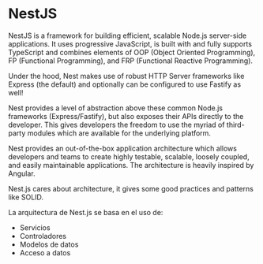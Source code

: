 # NestJS

NestJS is a framework for building efficient, scalable Node.js server-side applications. It uses progressive JavaScript, is built with and fully supports TypeScript and combines elements of OOP (Object Oriented Programming), FP (Functional Programming), and FRP (Functional Reactive Programming).

Under the hood, Nest makes use of robust HTTP Server frameworks like Express (the default) and optionally can be configured to use Fastify as well!

Nest provides a level of abstraction above these common Node.js frameworks (Express/Fastify), but also exposes their APIs directly to the developer. This gives developers the freedom to use the myriad of third-party modules which are available for the underlying platform.

Nest provides an out-of-the-box application architecture which allows developers and teams to create highly testable, scalable, loosely coupled, and easily maintainable applications. The architecture is heavily inspired by Angular.

Nest.js cares about architecture, it gives some good practices and patterns like SOLID.

La arquitectura de Nest.js se basa en el uso de:

- Servicios
- Controladores
- Modelos de datos
- Acceso a datos